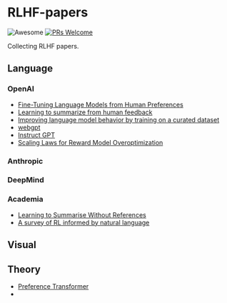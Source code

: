 # RLHF-papers
![Awesome](https://awesome.re/badge.svg)
[![PRs Welcome](https://img.shields.io/badge/PRs-welcome-brightgreen.svg)](https://github.com/shenggan/awesome-distributed-ml/pulls)

Collecting RLHF papers.
## Language 
### OpenAI
- [Fine-Tuning Language Models from Human Preferences](https://arxiv.org/abs/1909.08593)
- [Learning to summarize from human feedback](https://arxiv.org/abs/2009.01325)
- [Improving language model behavior by training on a curated dataset](https://cdn.openai.com/palms.pdf)
- [webgpt](https://arxiv.org/abs/2112.09332)
- [Instruct GPT](https://arxiv.org/abs/2203.02155)
- [Scaling Laws for Reward Model Overoptimization](https://arxiv.org/abs/2210.10760)

### Anthropic

### DeepMind

### Academia
- [Learning to Summarise Without References](https://arxiv.org/abs/1909.01214)
- [A survey of RL informed by natural language](https://arxiv.org/abs/1906.03926)
## Visual

## Theory
- [Preference Transformer](https://arxiv.org/abs/2303.00957)
- 
